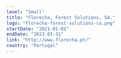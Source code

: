```yaml
---
level: "Small"
title: "Florecha, Forest Solutions, SA."
logo: "florecha-forest-solutions-sa.png"
startDate: "2021-01-01"
endDate: "2023-01-31"
link: "http://www.florecha.pt/"
country: "Portugal"
---
```

